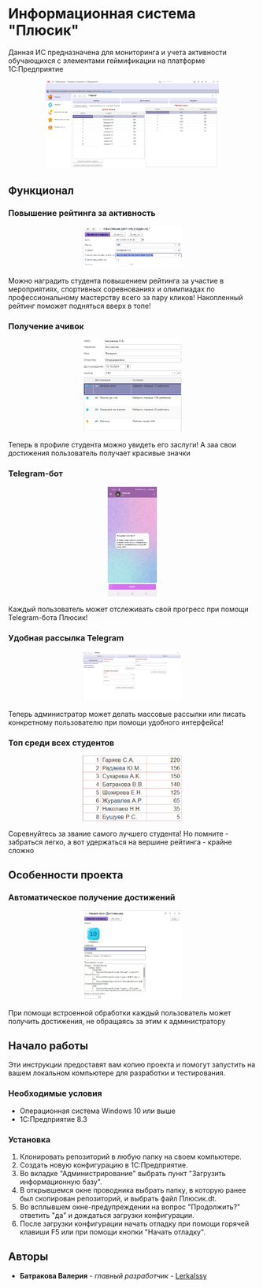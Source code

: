 
# Информационная система "Плюсик"

Данная ИС предназначена для мониторинга и учета активности обучающихся с элементами геймификации на платформе 1С:Предприятие
<p align="center">
<img src="./Скриншоты/ГлавнаяСтраница.png" width="70%"></p>

## Функционал

### Повышение рейтинга за активность 
<p align="center">
<img src="./Скриншоты/Начисление.png" width="40%"></p>
Можно наградить студента повышением рейтинга за участие в мероприятиях, спортивных соревнованиях и олимпиадах по профессиональному мастерству всего за пару кликов!
Накопленный рейтинг поможет подняться вверх в топе!

### Получение ачивок
<p align="center">
<img src="./Скриншоты/ПрофильСтудента.png" width="40%"></p>
Теперь в профиле студента можно увидеть его заслуги! А заа свои достижения пользователь получает красивые значки

### Telegram-бот
<p align="center">
<img src="./Скриншоты/Бот.gif" width="20%"></p>
Каждый пользователь может отслеживать свой прогресс при помощи Telegram-бота Плюсик! 

### Удобная рассылка Telegram
<p align="center">
<img src="./Скриншоты/Телеграм.png" width="40%"></p>
Теперь администратор может делать массовые рассылки или писать конкретному пользователю при помощи удобного интерфейса! 

### Топ среди всех студентов
<p align="center">
<img src="./Скриншоты/Топ.png" width="40%"></p>
Соревнуйтесь за звание самого лучшего студента! Но помните - забраться легко, а вот удержаться на вершине рейтинга - крайне сложно

## Особенности проекта
### Автоматическое получение достижений
<p align="center">
<img src="./Скриншоты/Достижения.jpg" width="40%"></p>
При помощи встроенной обработки каждый пользователь может получить достижения, не обращаясь за этим к администратору

## Начало работы

Эти инструкции предоставят вам копию проекта и помогут запустить на вашем локальном компьютере для разработки и тестирования.

### Необходимые условия

* Операционная система Windows 10 или выше
* 1С:Предприятие 8.3

### Установка

1. Клонировать репозиторий в любую папку на своем компьютере.
2. Создать новую конфигурацию в 1С:Предприятие.
3. Во вкладке "Администрирование" выбрать пункт "Загрузить информационную базу".
4. В открывшемся окне проводника выбрать папку, в которую ранее был скопирован репозиторий, и выбрать файл Плюсик.dt.
5. Во всплывшем окне-предупреждении на вопрос "Продолжить?" ответить "да" и дождаться загрузки конфигурации.
6. После загрузки конфигурации начать отладку при помощи горячей клавиши F5 или при помощи кнопки "Начать отладку".

    
## Авторы

* **Батракова Валерия** - *главный разработчик* - [LerkaIssy](https://github.com/LerkaIssy)

